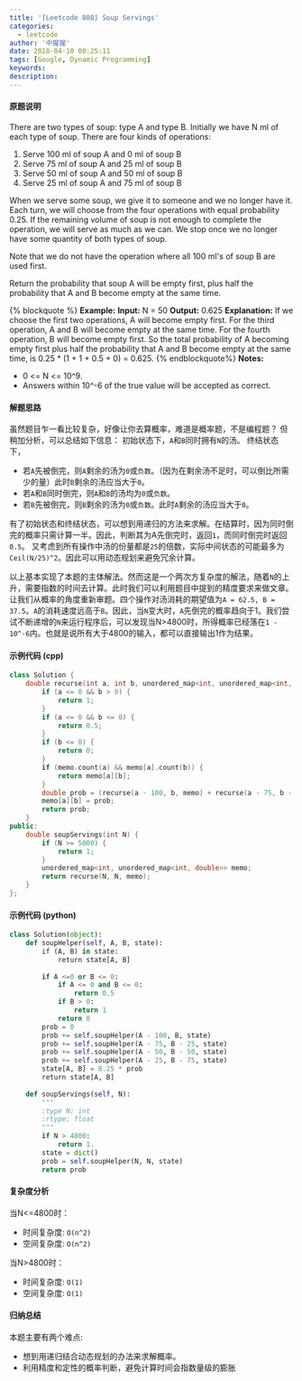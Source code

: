 ```yaml
---
title: '[Leetcode 808] Soup Servings'
categories:
  - leetcode
author: '中猩猩'
date: 2018-04-10 00:25:11
tags: [Google, Dynamic Programming]
keywords:
description:
---
```

#### 原题说明
There are two types of soup: type A and type B. Initially we have N ml of each type of soup. There are four kinds of operations:

1. Serve 100 ml of soup A and 0 ml of soup B
2. Serve 75 ml of soup A and 25 ml of soup B
3. Serve 50 ml of soup A and 50 ml of soup B
4. Serve 25 ml of soup A and 75 ml of soup B

When we serve some soup, we give it to someone and we no longer have it.  Each turn, we will choose from the four operations with equal probability 0.25. If the remaining volume of soup is not enough to complete the operation, we will serve as much as we can.  We stop once we no longer have some quantity of both types of soup.

Note that we do not have the operation where all 100 ml's of soup B are used first.  

Return the probability that soup A will be empty first, plus half the probability that A and B become empty at the same time.

{% blockquote %}
**Example:**
**Input:** N = 50
**Output:** 0.625
**Explanation:** 
If we choose the first two operations, A will become empty first. For the third operation, A and B will become empty at the same time. For the fourth operation, B will become empty first. So the total probability of A becoming empty first plus half the probability that A and B become empty at the same time, is 0.25 * (1 + 1 + 0.5 + 0) = 0.625.
{% endblockquote%}
**Notes:**
- 0 <= N <= 10^9. 
- Answers within 10^-6 of the true value will be accepted as correct.

#### 解题思路
虽然题目乍一看比较复杂，好像让你去算概率，难道是概率题，不是编程题？
但稍加分析，可以总结如下信息：
初始状态下，`A`和`B`同时拥有`N`的汤。
终结状态下，
- 若`A`先被倒完，则`A`剩余的汤为`0`或`负数`。（因为在剩余汤不足时，可以倒比所需少的量）此时`B`剩余的汤应当大于`0`。
- 若`A`和`B`同时倒完，则`A`和`B`的汤均为`0`或`负数`。
- 若`B`先被倒完，则`B`剩余的汤为`0`或`负数`。此时`A`剩余的汤应当大于`0`。

有了初始状态和终结状态，可以想到用递归的方法来求解。在结算时，因为同时倒完的概率只需计算一半。因此，判断其为A先倒完时，返回`1`，而同时倒完时返回`0.5`。
又考虑到所有操作中汤的份量都是`25`的倍数，实际中间状态的可能最多为`Ceil(N/25)^2`。因此可以用动态规划来避免冗余计算。

以上基本实现了本题的主体解法。然而这是一个两次方复杂度的解法，随着`N`的上升，需要指数的时间去计算。此时我们可以利用题目中提到的精度要求来做文章。让我们从概率的角度重新审题。四个操作对汤消耗的期望值为`A = 62.5, B = 37.5`。`A`的消耗速度远高于`B`。因此，当`N`变大时，`A`先倒完的概率趋向于1。我们尝试不断递增的`N`来运行程序后，可以发现当N>4800时，所得概率已经落在`1 - 10^-6`内。也就是说所有大于4800的输入，都可以直接输出1作为结果。

#### 示例代码 (cpp)
```cpp
class Solution {
    double recurse(int a, int b, unordered_map<int, unordered_map<int, double>>& memo) {
        if (a <= 0 && b > 0) {
            return 1;
        }
        if (a <= 0 && b <= 0) {
            return 0.5;
        }
        if (b <= 0) {
            return 0;
        }
        if (memo.count(a) && memo[a].count(b)) {
            return memo[a][b];
        }
        double prob = (recurse(a - 100, b, memo) + recurse(a - 75, b - 25, memo) + recurse(a - 50, b - 50, memo) + recurse(a - 25, b - 75, memo)) / 4.0;
        memo[a][b] = prob;
        return prob;
    }
public:
    double soupServings(int N) {
        if (N >= 5000) {
            return 1;
        }
        unordered_map<int, unordered_map<int, double>> memo;
        return recurse(N, N, memo);
    }
};
```

#### 示例代码 (python)
```python
class Solution(object): 
    def soupHelper(self, A, B, state):
        if (A, B) in state:
            return state[A, B]
        
        if A <=0 or B <= 0:
            if A <= 0 and B <= 0:
                return 0.5
            if B > 0:
                return 1
            return 0
        prob = 0
        prob += self.soupHelper(A - 100, B, state)
        prob += self.soupHelper(A - 75, B - 25, state)
        prob += self.soupHelper(A - 50, B - 50, state)
        prob += self.soupHelper(A - 25, B - 75, state)
        state[A, B] = 0.25 * prob
        return state[A, B]
        
    def soupServings(self, N):
        """
        :type N: int
        :rtype: float
        """
        if N > 4800:
            return 1.
        state = dict()
        prob = self.soupHelper(N, N, state)
        return prob
```

#### 复杂度分析
当N<=4800时：
- 时间复杂度: `O(n^2)`
- 空间复杂度: `O(n^2)`

当N>4800时：
- 时间复杂度: `O(1)`
- 空间复杂度: `O(1)`

#### 归纳总结
本题主要有两个难点:
- 想到用递归结合动态规划的办法来求解概率。
- 利用精度和定性的概率判断，避免计算时间会指数量级的膨胀

